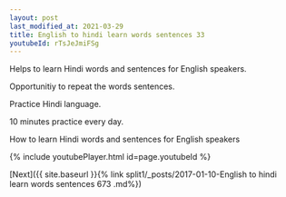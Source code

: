 ```yaml
---
layout: post
last_modified_at: 2021-03-29
title: English to hindi learn words sentences 33 
youtubeId: rTsJeJmiFSg
---
```

 
 
Helps to learn Hindi words and sentences for English speakers.

Opportunitiy to repeat the words sentences. 

Practice Hindi language. 
 
10 minutes practice every day. 
 
How to learn Hindi words and sentences for English speakers 
 
{% include youtubePlayer.html id=page.youtubeId %}
 
 
[Next]({{ site.baseurl }}{% link  split1/_posts/2017-01-10-English to hindi learn words sentences 673 .md%})
 
